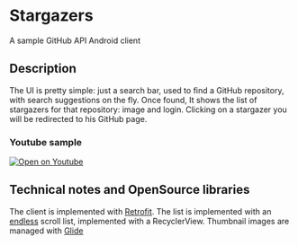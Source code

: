 # Stargazers

A sample GitHub API Android client

## Description
The UI is pretty simple: just a search bar, used to find a GitHub repository, with search suggestions on the fly. 
Once found, It shows the list of stargazers for that repository: image and login. Clicking on a stargazer you will be redirected to his GitHub page. 

### Youtube sample
[![Open on Youtube](https://img.youtube.com/vi/rYx5bj69dSo/2.jpg)](https://youtu.be/rYx5bj69dSo)

## Technical notes and OpenSource libraries
The client is implemented with [Retrofit](http://square.github.io/retrofit/).
The list is implemented with an [endless](https://github.com/codepath/android_guides/wiki/Endless-Scrolling-with-AdapterViews-and-RecyclerView) scroll list, implemented with a RecyclerView. Thumbnail images are managed with [Glide](https://github.com/bumptech/glide)

